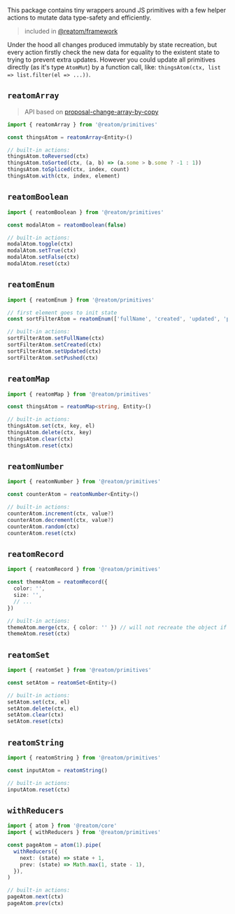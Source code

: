 This package contains tiny wrappers around JS primitives with a few helper actions to mutate data type-safety and efficiently.

> included in [@reatom/framework](https://www.reatom.dev/packages/framework)

Under the hood all changes produced immutably by state recreation, but every action firstly check the new data for equality to the existent state to trying to prevent extra updates. However you could update all primitives directly (as it's type `AtomMut`) by a function call, like: `thingsAtom(ctx, list => list.filter(el => ...))`.

## `reatomArray`

> API based on [proposal-change-array-by-copy](https://github.com/tc39/proposal-change-array-by-copy)

```ts
import { reatomArray } from '@reatom/primitives'

const thingsAtom = reatomArray<Entity>()

// built-in actions:
thingsAtom.toReversed(ctx)
thingsAtom.toSorted(ctx, (a, b) => (a.some > b.some ? -1 : 1))
thingsAtom.toSpliced(ctx, index, count)
thingsAtom.with(ctx, index, element)
```

## `reatomBoolean`

```ts
import { reatomBoolean } from '@reatom/primitives'

const modalAtom = reatomBoolean(false)

// built-in actions:
modalAtom.toggle(ctx)
modalAtom.setTrue(ctx)
modalAtom.setFalse(ctx)
modalAtom.reset(ctx)
```

## `reatomEnum`

```ts
import { reatomEnum } from '@reatom/primitives'

// first element goes to init state
const sortFilterAtom = reatomEnum(['fullName', 'created', 'updated', 'pushed'])

// built-in actions:
sortFilterAtom.setFullName(ctx)
sortFilterAtom.setCreated(ctx)
sortFilterAtom.setUpdated(ctx)
sortFilterAtom.setPushed(ctx)
```

## `reatomMap`

```ts
import { reatomMap } from '@reatom/primitives'

const thingsAtom = reatomMap<string, Entity>()

// built-in actions:
thingsAtom.set(ctx, key, el)
thingsAtom.delete(ctx, key)
thingsAtom.clear(ctx)
thingsAtom.reset(ctx)
```

## `reatomNumber`

```ts
import { reatomNumber } from '@reatom/primitives'

const counterAtom = reatomNumber<Entity>()

// built-in actions:
counterAtom.increment(ctx, value?)
counterAtom.decrement(ctx, value?)
counterAtom.random(ctx)
counterAtom.reset(ctx)
```

## `reatomRecord`

```ts
import { reatomRecord } from '@reatom/primitives'

const themeAtom = reatomRecord({
  color: '',
  size: '',
  // ...
})

// built-in actions:
themeAtom.merge(ctx, { color: '' }) // will not recreate the object if passed properties are equal
themeAtom.reset(ctx)
```

## `reatomSet`

```ts
import { reatomSet } from '@reatom/primitives'

const setAtom = reatomSet<Entity>()

// built-in actions:
setAtom.set(ctx, el)
setAtom.delete(ctx, el)
setAtom.clear(ctx)
setAtom.reset(ctx)
```

## `reatomString`

```ts
import { reatomString } from '@reatom/primitives'

const inputAtom = reatomString()

// built-in actions:
inputAtom.reset(ctx)
```

## `withReducers`

```ts
import { atom } from '@reatom/core'
import { withReducers } from '@reatom/primitives'

const pageAtom = atom(1).pipe(
  withReducers({
    next: (state) => state + 1,
    prev: (state) => Math.max(1, state - 1),
  }),
)

// built-in actions:
pageAtom.next(ctx)
pageAtom.prev(ctx)
```
